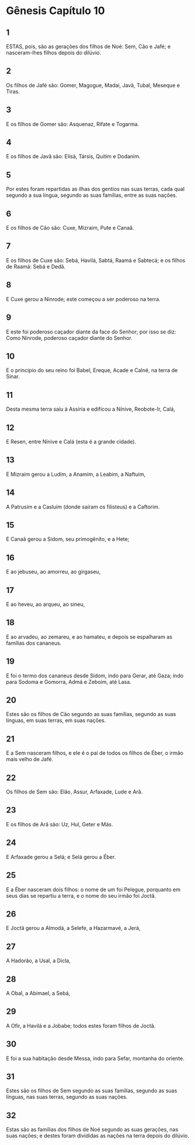 # Gênesis Capítulo 10

## 1
ESTAS, pois, são as gerações dos filhos de Noé: Sem, Cão e Jafé; e nasceram-lhes filhos depois do dilúvio.

## 2
Os filhos de Jafé são: Gomer, Magogue, Madai, Javã, Tubal, Meseque e Tiras.

## 3
E os filhos de Gomer são: Asquenaz, Rifate e Togarma.

## 4
E os filhos de Javã são: Elisá, Társis, Quitim e Dodanim.

## 5
Por estes foram repartidas as ilhas dos gentios nas suas terras, cada qual segundo a sua língua, segundo as suas famílias, entre as suas nações.

## 6
E os filhos de Cão são: Cuxe, Mizraim, Pute e Canaã.

## 7
E os filhos de Cuxe são: Sebá, Havilá, Sabtá, Raamá e Sabtecá; e os filhos de Raamá: Sebá e Dedã.

## 8
E Cuxe gerou a Ninrode; este começou a ser poderoso na terra.

## 9
E este foi poderoso caçador diante da face do Senhor; por isso se diz: Como Ninrode, poderoso caçador diante do Senhor.

## 10
E o princípio do seu reino foi Babel, Ereque, Acade e Calné, na terra de Sinar.

## 11
Desta mesma terra saiu à Assíria e edificou a Nínive, Reobote-Ir, Calá,

## 12
E Resen, entre Nínive e Calá (esta é a grande cidade).

## 13
E Mizraim gerou a Ludim, a Anamim, a Leabim, a Naftuim,

## 14
A Patrusim e a Casluim (donde saíram os filisteus) e a Caftorim.

## 15
E Canaã gerou a Sidom, seu primogênito, e a Hete;

## 16
E ao jebuseu, ao amorreu, ao girgaseu,

## 17
E ao heveu, ao arqueu, ao sineu,

## 18
E ao arvadeu, ao zemareu, e ao hamateu, e depois se espalharam as famílias dos cananeus.

## 19
E foi o termo dos cananeus desde Sidom, indo para Gerar, até Gaza; indo para Sodoma e Gomorra, Admá e Zeboim, até Lasa.

## 20
Estes são os filhos de Cão segundo as suas famílias, segundo as suas línguas, em suas terras, em suas nações.

## 21
E a Sem nasceram filhos, e ele é o pai de todos os filhos de Éber, o irmão mais velho de Jafé.

## 22
Os filhos de Sem são: Elão, Assur, Arfaxade, Lude e Arã.

## 23
E os filhos de Arã são: Uz, Hul, Geter e Más.

## 24
E Arfaxade gerou a Selá; e Selá gerou a Éber.

## 25
E a Éber nasceram dois filhos: o nome de um foi Pelegue, porquanto em seus dias se repartiu a terra, e o nome do seu irmão foi Joctã.

## 26
E Joctã gerou a Almodá, a Selefe, a Hazarmavé, a Jerá,

## 27
A Hadorão, a Usal, a Dicla,

## 28
A Obal, a Abimael, a Sebá,

## 29
A Ofir, a Havilá e a Jobabe; todos estes foram filhos de Joctã.

## 30
E foi a sua habitação desde Messa, indo para Sefar, montanha do oriente.

## 31
Estes são os filhos de Sem segundo as suas famílias, segundo as suas línguas, nas suas terras, segundo as suas nações.

## 32
Estas são as famílias dos filhos de Noé segundo as suas gerações, nas suas nações; e destes foram divididas as nações na terra depois do dilúvio.

